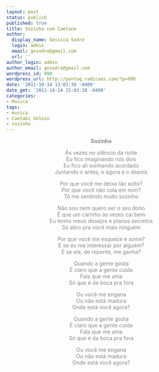 ```yaml
---
layout: post
status: publish
published: true
title: Sozinha com Caetano
author:
  display_name: Géssica Sodré
  login: admin
  email: gnsodre@gmail.com
  url: ''
author_login: admin
author_email: gnsodre@gmail.com
wordpress_id: 998
wordpress_url: http://pontog.radicaos.com/?p=998
date: '2011-10-14 13:03:38 -0400'
date_gmt: '2011-10-14 15:03:38 -0400'
categories:
- Musica
tags:
- musica
- Caetabi Veloso
- sozinho
---
```

<p style="text-align: center;"><span style="color: #888888;"><strong>Sozinho</strong></span></p>
<p style="text-align: center;"><span style="color: #888888;">Às vezes no silêncio da noite</span><br />
<span style="color: #888888;"> Eu fico imaginando nós dois</span><br />
<span style="color: #888888;"> Eu fico ali sonhando acordado</span><br />
<span style="color: #888888;"> Juntando o antes, o agora e o depois</span></p>
<p style="text-align: center;"><span style="color: #888888;">Por que você me deixa tão solto?</span><br />
<span style="color: #888888;"> Por que você não cola em mim?</span><br />
<span style="color: #888888;"> Tô me sentindo muito sozinho</span></p>
<p style="text-align: center;"><span style="color: #888888;">Não sou nem quero ser o seu dono</span><br />
<span style="color: #888888;"> É que um carinho às vezes cai bem</span><br />
<span style="color: #888888;"> Eu tenho meus desejos e planos secretos</span><br />
<span style="color: #888888;"> Só abro pra você mais ninguém</span></p>
<p style="text-align: center;"><span style="color: #888888;">Por que você me esquece e some?</span><br />
<span style="color: #888888;"> E se eu me interessar por alguém?</span><br />
<span style="color: #888888;"> E se ela, de repente, me ganha?</span></p>
<p style="text-align: center;"><span style="color: #888888;">Quando a gente gosta</span><br />
<span style="color: #888888;"> É claro que a gente cuida</span><br />
<span style="color: #888888;"> Fala que me ama</span><br />
<span style="color: #888888;"> Só que é da boca pra fora</span></p>
<p style="text-align: center;"><span style="color: #888888;">Ou você me engana</span><br />
<span style="color: #888888;"> Ou não está madura</span><br />
<span style="color: #888888;"> Onde está você agora?</span></p>
<p style="text-align: center;"><span style="color: #888888;">Quando a gente gosta</span><br />
<span style="color: #888888;"> É claro que a gente cuida</span><br />
<span style="color: #888888;"> Fala que me ama</span><br />
<span style="color: #888888;"> Só que é da boca pra fora</span></p>
<p style="text-align: center;"><span style="color: #888888;">Ou você me engana</span><br />
<span style="color: #888888;"> Ou não está madura</span><br />
<span style="color: #888888;"> Onde está você agora?</span></p>
